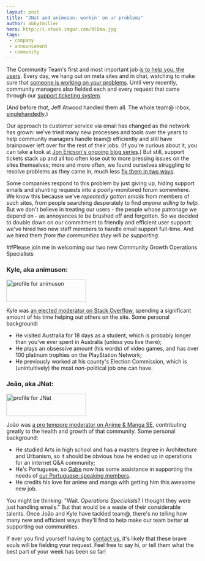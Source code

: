 ```yaml
---
layout: post
title: "JNat and animuson: workin' on ur problemz"
author: abbytmiller
hero: http://i.stack.imgur.com/9lDma.jpg
tags:
 - company
 - announcement
 - community
---
```


The Community Team's first and most important job [is to help you, the users](http://meta.stackexchange.com/questions/99338/who-are-the-community-managers-and-what-do-they-do/99341#99341). Every day, we hang out on meta sites and in chat, watching to make sure that [someone is working on your problems](http://stackoverflow.com/error). Until very recently, community managers also fielded each and every request that came through our [support ticketing system](http://stackoverflow.com/contact).

(And before *that*, Jeff Atwood handled them all. The whole team@ inbox, [singlehandedly](http://meta.stackexchange.com/questions/61142/about-your-fing-website).)

Our approach to customer service via email has changed as the network has grown: we've tried many new processes and tools over the years to help community managers handle team@ efficiently and still have brainpower left over for the rest of their jobs. (If you're curious about it, you can take a look at [Jon Ericson's ongoing blog series](http://jericson.github.io/tag/support.html).) But still, support tickets stack up and all too often lose out to more pressing issues on the sites themselves; more and more often, we found ourselves struggling to resolve problems as they came in, much less [fix them in two ways](http://www.joelonsoftware.com/articles/customerservice.html).

Some companies respond to this problem by just giving up, hiding support emails and shunting requests into a poorly-monitored forum somewhere. We know this because we've *repeatedly gotten emails* from members of such sites, from people searching desperately to find *anyone willing to help.* But we don't believe in treating our users - the people whose patronage we depend on - as annoyances to be brushed off and forgotten. So we decided to double down on our commitment to friendly and efficient user support: we've hired two new staff members to handle email support full-time. And we hired them *from the communities they will be supporting*. 

##Please join me in welcoming our two new Community Growth Operations Specialists

### Kyle, aka animuson:
<a href="http://stackexchange.com/users/89201/animuson"><img title="profile for animuson" src="http://stackexchange.com/users/flair/89201.png" alt="profile for animuson" width="208" height="58" /></a>  

Kyle was [an elected moderator on Stack Overflow](http://stackoverflow.com/election/4), spending a significant amount of his time helping out others on the site. Some personal background:

* He visited Australia for 18 days as a student, which is probably longer than you've ever spent in Australia (unless you live there);
* He plays an obsessive amount (his words) of video games, and has over 100 platinum trophies on the PlayStation Network;
* He previously worked at his county's Election Commission, which is (unintuitively) the most *non*-political job one can have.

### João, aka JNat:
<a href="http://stackexchange.com/users/1399708/jnat"><img title="profile for JNat" src="http://stackexchange.com/users/flair/1399708.png" alt="profile for JNat" width="208" height="58" /></a>  

João was [a pro tempore moderator on Anime &amp; Manga SE](http://meta.anime.stackexchange.com/questions/339/moderator-pro-tem-announcement), contributing greatly to the health and growth of that community. Some personal background:

* He studied Arts in high school and has a masters degree in Architecture and Urbanism, so it should be obvious how he ended up in operations for an internet Q&amp;A community;
* He's Portuguese, so [Gabe](http://blog.stackoverflow.com/2013/08/introducing-gabe-the-smiling-community-manager/) now has some assistance in supporting the needs of [our Portuguese-speaking members](http://pt.stackoverflow.com/). 
* He credits his love for anime and manga with getting him this awesome new job.

You might be thinking: "Wait. *Operations Specialists*? I thought they were just handling emails." But that would be a waste of their considerable talents. Once João and Kyle have tackled team@, there's no telling how many new and efficient ways they'll find to help make our team better at supporting our communities.

If ever you find yourself having to [contact us](http://meta.stackexchange.com/contact), it's likely that these brave souls will be fielding your request. Feel free to say hi, or tell them what the best part of your week has been so far!
